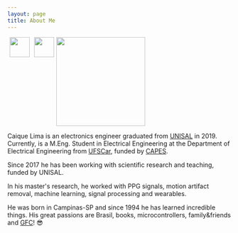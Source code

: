 ```yaml
---
layout: page
title: About Me
---
```


<!--![Profile picture.](/assets/profile_pic.jpg) 

<img src="https://github.com/ccaique-lima/webpage/blob/0ef2db712d5a7461c19fee08ea24be3f672f6511/assets/profile_pic.jpg"
     width=200px;
     height=auto /> -->
     
<img src="https://raw.githubusercontent.com/ccaique-lima/webpage/gh-pages/assets/profile_pic.jpg" width="200px" height="auto">

<a href="https://www.linkedin.com/in/caique-lima1/">
  <img src="https://raw.githubusercontent.com/ccaique-lima/webpage/gh-pages/assets/icon_linkedin.png" width="45px" height="auto" align="left" hspace="5">
</a>
<a href="http://lattes.cnpq.br/0894764660082882">
  <img src="https://raw.githubusercontent.com/ccaique-lima/webpage/gh-pages/assets/icon_lattes.png" width="45px" height="auto" align="left" hspace="5">
</a><br />

Caique Lima is an electronics engineer graduated from [UNISAL](https://unisal.br) in 2019. Currently, is a M.Eng. Student in Electrical Engineering at the Department of Electrical Engineering from [UFSCar](https://www.ufscar.br), funded by [CAPES](https://www.gov.br/capes/pt-br).

Since 2017 he has been working with scientific research and teaching, funded by UNISAL.

In his master's research, he worked with PPG signals, motion artifact removal, machine learning, signal processing and wearables.

He was born in Campinas-SP and since 1994 he has learned incredible things. His great passions are Brasil, books, microcontrollers, family&friends and [GFC](https://www.guaranifc.com.br/)! 😎

